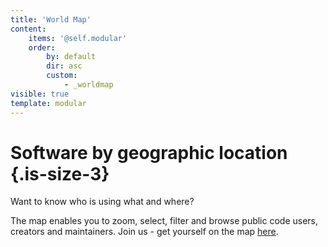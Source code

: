 ```yaml
---
title: 'World Map'
content:
    items: '@self.modular'
    order:
        by: default
        dir: asc
        custom:
            - _worldmap
visible: true
template: modular
---
```


# Software by geographic location {.is-size-3}

Want to know who is using what and where?

The map enables you to zoom, select, filter and browse public code users, creators and maintainers.
Join us - get yourself on the map [here](/join-us).
